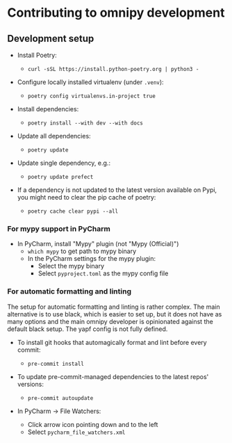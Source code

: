# Contributing to omnipy development

## Development setup

- Install Poetry:
  - `curl -sSL https://install.python-poetry.org | python3 -`

- Configure locally installed virtualenv (under `.venv`):
  - `poetry config virtualenvs.in-project true`

- Install dependencies:
  - `poetry install --with dev --with docs`

- Update all dependencies:
  - `poetry update`

- Update single dependency, e.g.:
  - `poetry update prefect`

- If a dependency is not updated to the latest version available on Pypi, you might need to clear
  the pip cache of poetry:
  - `poetry cache clear pypi --all`

### For mypy support in PyCharm

- In PyCharm, install "Mypy" plugin (not "Mypy (Official)")
  - `which mypy` to get path to mypy binary
  - In the PyCharm settings for the mypy plugin:
    - Select the mypy binary 
    - Select `pyproject.toml` as the mypy config file

### For automatic formatting and linting

The setup for automatic formatting and linting is rather complex. The main alternative is to use 
black, which is easier to set up, but it does not have as many options and the main omnipy developer
is opinionated against the default black setup. The yapf config is not fully
defined. 

- To install git hooks that automagically format and lint before every commit:
  - `pre-commit install`

- To update pre-commit-managed dependencies to the latest repos' versions:
  - `pre-commit autoupdate`

- In PyCharm -> File Watchers:
  - Click arrow icon pointing down and to the left
  - Select `pycharm_file_watchers.xml`
